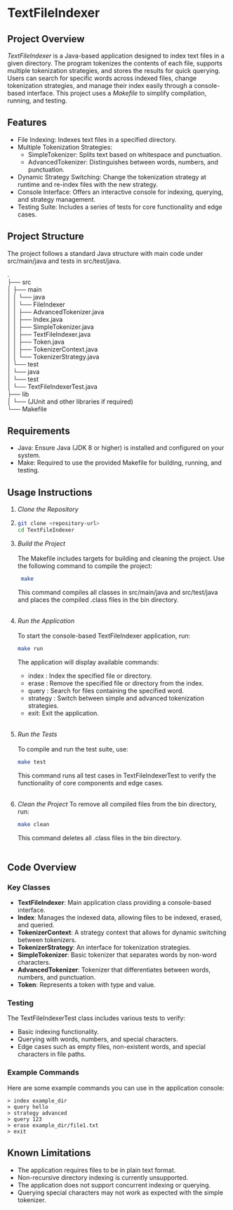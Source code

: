 # TextFileIndexer #

## Project Overview ##
*TextFileIndexer* is a Java-based application designed to index text files in a given directory. The program tokenizes the contents of each file, supports multiple tokenization strategies, and stores the results for quick querying. Users can search for specific words across indexed files, change tokenization strategies, and manage their index easily through a console-based interface. This project uses a *Makefile* to simplify compilation, running, and testing.

## Features ##
- File Indexing: Indexes text files in a specified directory.
- Multiple Tokenization Strategies:
  - SimpleTokenizer: Splits text based on whitespace and punctuation.
  - AdvancedTokenizer: Distinguishes between words, numbers, and punctuation.
- Dynamic Strategy Switching: Change the tokenization strategy at runtime and re-index files with the new strategy.
- Console Interface: Offers an interactive console for indexing, querying, and strategy management.
- Testing Suite: Includes a series of tests for core functionality and edge cases.
  
## Project Structure ##
The project follows a standard Java structure with main code under src/main/java and tests in src/test/java.

. <br>
├── src <br>
│   ├── main <br>
│   │   └── java  <br>
│   │       └── FileIndexer <br>
│   │           ├── AdvancedTokenizer.java <br>
│   │           ├── Index.java <br>
│   │           ├── SimpleTokenizer.java <br>
│   │           ├── TextFileIndexer.java <br>
│   │           ├── Token.java <br>
│   │           ├── TokenizerContext.java <br>
│   │           └── TokenizerStrategy.java <br>
│   └── test <br>
│       └── java <br>
│           └── test <br>
│               └── TextFileIndexerTest.java <br>
├── lib <br>
│   └── (JUnit and other libraries if required) <br>
└── Makefile <br>

## Requirements ##
- Java: Ensure Java (JDK 8 or higher) is installed and configured on your system.
- Make: Required to use the provided Makefile for building, running, and testing.

## Usage Instructions ##
1. *Clone the Repository*
2. 
    ```bash
   git clone <repository-url>
   cd TextFileIndexer
    ```

2. *Build the Project* <br> <br>
   The Makefile includes targets for building and cleaning the project. Use the following command to compile the project:
    
   ```bash
    make
    ```
    This command compiles all classes in src/main/java and src/test/java and places the compiled .class files in the bin directory.
    <br> <br>

3. *Run the Application* <br> <br>
   To start the console-based TextFileIndexer application, run:

    ```bash
    make run
    ```
    The application will display available commands:
    
    - index <path>: Index the specified file or directory.
    - erase <path>: Remove the specified file or directory from the index.
    - query <word>: Search for files containing the specified word.
    - strategy <type>: Switch between simple and advanced tokenization strategies.
    - exit: Exit the application.
    <br> <br>

4. *Run the Tests* <br> <br>
   To compile and run the test suite, use:

    ```bash
    make test
    ```
    This command runs all test cases in TextFileIndexerTest to verify the functionality of core components and edge cases.
    <br> <br>

5. *Clean the Project*
   To remove all compiled files from the bin directory, run:
    
    ```bash
    make clean
    ```

    This command deletes all .class files in the bin directory.
        <br> <br>

## Code Overview ##

### Key Classes ###

- **TextFileIndexer**: Main application class providing a console-based interface.
- **Index**: Manages the indexed data, allowing files to be indexed, erased, and queried.
- **TokenizerContext**: A strategy context that allows for dynamic switching between tokenizers.
- **TokenizerStrategy**: An interface for tokenization strategies.
- **SimpleTokenizer**: Basic tokenizer that separates words by non-word characters.
- **AdvancedTokenizer**: Tokenizer that differentiates between words, numbers, and punctuation.
- **Token**: Represents a token with type and value.

### Testing ###
The TextFileIndexerTest class includes various tests to verify:

- Basic indexing functionality.
- Querying with words, numbers, and special characters.
- Edge cases such as empty files, non-existent words, and special characters in file paths.

### Example Commands ###
Here are some example commands you can use in the application console:

```plaintext
> index example_dir
> query hello
> strategy advanced
> query 123
> erase example_dir/file1.txt
> exit
```

## Known Limitations ##
- The application requires files to be in plain text format.
- Non-recursive directory indexing is currently unsupported.
- The application does not support concurrent indexing or querying.
- Querying special characters may not work as expected with the simple tokenizer.
